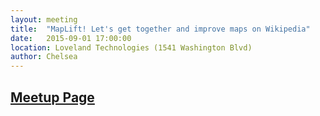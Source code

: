 ```yaml
---
layout: meeting
title:  "MapLift! Let's get together and improve maps on Wikipedia"
date:   2015-09-01 17:00:00
location: Loveland Technologies (1541 Washington Blvd)
author: Chelsea
---
```

## [Meetup Page](http://www.meetup.com/Maptime-Detroit/events/224560364/)
